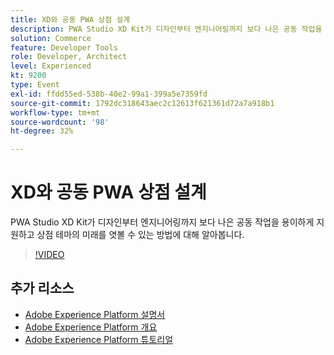 ```yaml
---
title: XD와 공동 PWA 상점 설계
description: PWA Studio XD Kit가 디자인부터 엔지니어링까지 보다 나은 공동 작업을 용이하게 지원하고 상점 테마의 미래를 엿볼 수 있는 방법에 대해 알아봅니다.
solution: Commerce
feature: Developer Tools
role: Developer, Architect
level: Experienced
kt: 9200
type: Event
exl-id: ffdd55ed-538b-40e2-99a1-399a5e7359fd
source-git-commit: 1792dc318643aec2c12613f621361d72a7a918b1
workflow-type: tm+mt
source-wordcount: '98'
ht-degree: 32%

---
```


# XD와 공동 PWA 상점 설계

PWA Studio XD Kit가 디자인부터 엔지니어링까지 보다 나은 공동 작업을 용이하게 지원하고 상점 테마의 미래를 엿볼 수 있는 방법에 대해 알아봅니다.

>[!VIDEO](https://video.tv.adobe.com/v/337725/?quality=12&learn=on&hidetitle=true)

## 추가 리소스

- [Adobe Experience Platform 설명서](https://experienceleague.adobe.com/docs/experience-platform.html)
- [Adobe Experience Platform 개요](https://experienceleague.adobe.com/docs/experience-platform/landing/home.html?lang=ko)
- [Adobe Experience Platform 튜토리얼](https://experienceleague.adobe.com/docs/platform-learn/tutorials/overview.html?lang=en)
